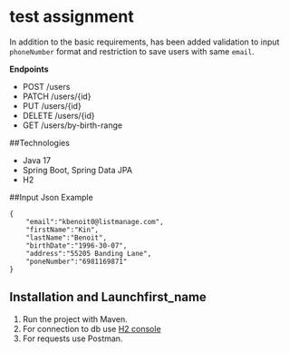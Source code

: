 # test assignment

In addition to the basic requirements, has been added validation to input `phoneNumber` format and restriction to save users with same `email`.

**Endpoints**
- POST /users
- PATCH /users/{id}
- PUT /users/{id}
- DELETE /users/{id}
- GET /users/by-birth-range

##Technologies
- Java 17
- Spring Boot, Spring Data JPA
- H2

##Input Json Example
```
{
    "email":"kbenoit0@listmanage.com",
    "firstName":"Kin",
    "lastName":"Benoit",
    "birthDate":"1996-30-07",
    "address":"55205 Banding Lane",
    "poneNumber":"6981169871"
}
```

## Installation and Launchfirst_name
1. Run the project with Maven.
2. For connection to db use [H2 console](http://localhost:8080/h2-console)
3. For requests use Postman.